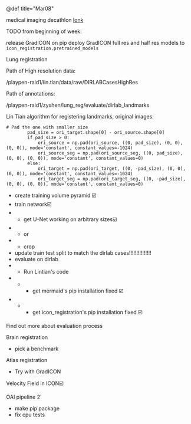 @def title="Mar08"


medical imaging decathlon
[lonk](http://medicaldecathlon.com/)


TODO from beginning of week:

release GradICON on pip
deploy GradICON full res and half res models to `icon_registration.pretrained_models`

Lung registration

Path of High resolution data:

/playpen-raid1/lin.tian/data/raw/DIRLABCasesHighRes

Path of annotations: 

/playpen-raid1/zyshen/lung_reg/evaluate/dirlab_landmarks

Lin Tian algorithm for registering landmarks, original images:

```
# Pad the one with smaller size
        pad_size = ori_target.shape[0] - ori_source.shape[0]
        if pad_size > 0:
            ori_source = np.pad(ori_source, ((0, pad_size), (0, 0), (0, 0)), mode='constant', constant_values=-1024)
            ori_source_seg = np.pad(ori_source_seg, ((0, pad_size), (0, 0), (0, 0)), mode='constant', constant_values=0)
        else:
            ori_target = np.pad(ori_target, ((0, -pad_size), (0, 0), (0, 0)), mode='constant', constant_values=-1024)
            ori_target_seg = np.pad(ori_target_seg, ((0, -pad_size), (0, 0), (0, 0)), mode='constant', constant_values=0)
```

- create training volume pyramid ☑️
- train network☑️
- - get U-Net working on arbitrary sizes☑️
- - or
- - crop
- update train test split to match the dirlab cases!!!!!!!!!!!!!!!
- evaluate on dirlab
- - Run Lintian's code
- - - get mermaid's pip installation fixed ☑️
- - - get icon_registration's pip installation fixed ☑️

Find out more about evaluation process


Brain registration

- pick a benchmark

Atlas registration

- Try with GradICON

Velocity Field in ICON☑️


OAI pipeline 2'

- make pip package
- fix cpu tests


